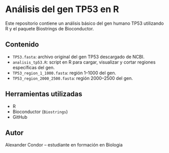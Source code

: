 # Análisis del gen TP53 en R

Este repositorio contiene un análisis básico del gen humano TP53 utilizando R y el paquete Biostrings de Bioconductor.

## Contenido

- `TP53.fasta`: archivo original del gen TP53 descargado de NCBI.
- `analisis_tp53.R`: script en R para cargar, visualizar y cortar regiones específicas del gen.
- `TP53_region_1_1000.fasta`: región 1–1000 del gen.
- `TP53_region_2000_2500.fasta`: región 2000–2500 del gen.

## Herramientas utilizadas

- R
- Bioconductor (`Biostrings`)
- GitHub

## Autor

Alexander Condor – estudiante en formación en Biologia
